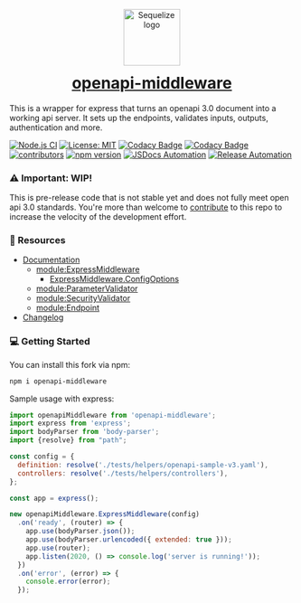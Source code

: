 <p align="center"><img src="https://user-images.githubusercontent.com/109659/40094839-2bc8f2ee-5897-11e8-8092-583c26e4d0df.png" width="100" alt="Sequelize logo" /></p>
<h1 align="center" style="margin-top: 0;"><a href="https://danielgolub.github.io/openapi-middleware">openapi-middleware</a></h1>

This is a wrapper for express that turns an openapi 3.0 document into a working api server.
It sets up the endpoints, validates inputs, outputs, authentication and more.

[![Node.js CI](https://github.com/danielgolub/openapi-middleware/actions/workflows/node.js.yml/badge.svg)](https://github.com/danielgolub/openapi-middleware/actions/workflows/node.js.yml)
[![License: MIT](https://img.shields.io/badge/License-MIT-yellow.svg)](https://opensource.org/licenses/MIT)
[![Codacy Badge](https://app.codacy.com/project/badge/Grade/f4148be02def4054a2c97f671fdb4ce5)](https://app.codacy.com/gh/danielgolub/openapi-middleware/dashboard?utm_source=gh&utm_medium=referral&utm_content=&utm_campaign=Badge_grade)
[![Codacy Badge](https://app.codacy.com/project/badge/Coverage/f4148be02def4054a2c97f671fdb4ce5)](https://app.codacy.com/gh/danielgolub/openapi-middleware/dashboard?utm_source=gh&utm_medium=referral&utm_content=&utm_campaign=Badge_coverage)
[![contributors](https://img.shields.io/github/contributors/danielgolub/openapi-middleware)](https://github.com/danielgolub/openapi-middleware/graphs/contributors)
[![npm version](https://badgen.net/npm/v/openapi-middleware)](https://www.npmjs.com/package/openapi-middleware)
[![JSDocs Automation](https://github.com/danielgolub/openapi-middleware/actions/workflows/pages/pages-build-deployment/badge.svg)](https://github.com/danielgolub/openapi-middleware/actions/workflows/pages/pages-build-deployment)
[![Release Automation](https://github.com/danielgolub/openapi-middleware/actions/workflows/npm-publish-github-packages.yml/badge.svg?event=release)](https://github.com/danielgolub/openapi-middleware/actions/workflows/npm-publish-github-packages.yml)

### ⚠️ Important: WIP!
This is pre-release code that is not stable yet and does not fully meet open api 3.0 standards.
You're more than welcome to [contribute](./CONTRIBUTING.md) to this repo to increase the velocity of the development effort.

### 📖 Resources

- [Documentation](https://danielgolub.github.io/openapi-middleware)
  - [module:ExpressMiddleware](https://danielgolub.github.io/openapi-middleware/module-ExpressMiddleware.html)
    - [ExpressMiddleware.ConfigOptions](https://danielgolub.github.io/openapi-middleware/module-ExpressMiddleware.html#.ConfigOptions)
  - [module:ParameterValidator](https://danielgolub.github.io/openapi-middleware/module-ParameterValidator.html)
  - [module:SecurityValidator](https://danielgolub.github.io/openapi-middleware/module-SecurityValidator.html)
  - [module:Endpoint](https://danielgolub.github.io/openapi-middleware/module-Endpoint.html)
- [Changelog](https://github.com/danielgolub/openapi-middleware/releases)

### 💻 Getting Started
You can install this fork via npm:
```bash
npm i openapi-middleware
```

Sample usage with express:
```javascript
import openapiMiddleware from 'openapi-middleware';
import express from 'express';
import bodyParser from 'body-parser';
import {resolve} from "path";

const config = {
  definition: resolve('./tests/helpers/openapi-sample-v3.yaml'),
  controllers: resolve('./tests/helpers/controllers'),
};

const app = express();

new openapiMiddleware.ExpressMiddleware(config)
  .on('ready', (router) => {
    app.use(bodyParser.json());
    app.use(bodyParser.urlencoded({ extended: true }));
    app.use(router);
    app.listen(2020, () => console.log('server is running!'));
  })
  .on('error', (error) => {
    console.error(error);
  });
```
